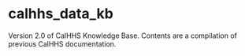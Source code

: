 # calhhs_data_kb
Version 2.0 of CalHHS Knowledge Base. Contents are a compilation of previous CalHHS documentation.
